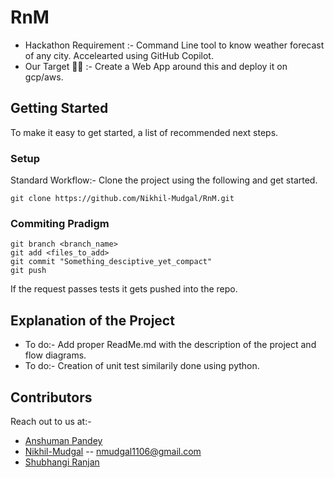 # RnM

* Hackathon Requirement :- Command Line tool to know weather forecast of any city. Accelearted using GitHub Copilot.
* Our Target 🚀🚀 :- Create a Web App around this and deploy it on gcp/aws. 


## Getting Started

To make it easy to get started, a list of recommended next steps.

### Setup 

Standard Workflow:- 
Clone the project using the following and get started. 

```
git clone https://github.com/Nikhil-Mudgal/RnM.git 

```

### Commiting Pradigm 

```
git branch <branch_name>
git add <files_to_add>
git commit "Something_desciptive_yet_compact"
git push 

```
If the request passes tests it gets pushed into the repo. 

## Explanation of the Project

* To do:- Add proper ReadMe.md with the description of the project and flow diagrams. 
* To do:- Creation of unit test similarily done using python. 

## Contributors 

Reach out to us at:-
* [Anshuman Pandey]()
* [Nikhil-Mudgal](https://github.com/Nikhil-Mudgal) -- nmudgal1106@gmail.com
* [Shubhangi Ranjan]()

